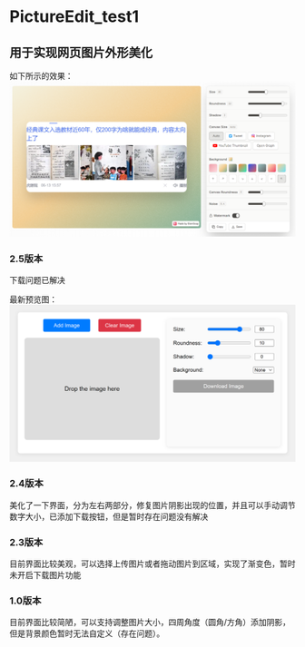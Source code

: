 # PictureEdit_test1

## 用于实现网页图片外形美化

如下所示的效果：
![image](https://github.com/AntlerPotato/PictureEdit_test1/blob/main/Example/1.png)

### 2.5版本
下载问题已解决

最新预览图：
![image](https://github.com/AntlerPotato/PictureEdit_test1/blob/main/Example/v2.4.png)


### 2.4版本
美化了一下界面，分为左右两部分，修复图片阴影出现的位置，并且可以手动调节数字大小，已添加下载按钮，但是暂时存在问题没有解决

### 2.3版本
目前界面比较美观，可以选择上传图片或者拖动图片到区域，实现了渐变色，暂时未开启下载图片功能

### 1.0版本
目前界面比较简陋，可以支持调整图片大小，四周角度（圆角/方角）添加阴影，但是背景颜色暂时无法自定义（存在问题）。
